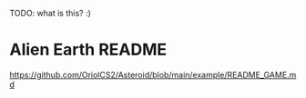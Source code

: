 ﻿TODO: what is this? :)
 
 # Alien Earth README
 
 https://github.com/OriolCS2/Asteroid/blob/main/example/README_GAME.md
